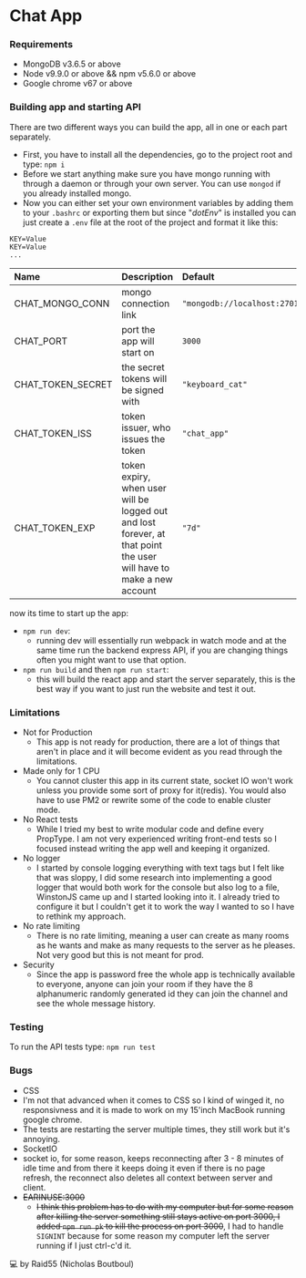# Chat App

### Requirements

- MongoDB v3.6.5 or above
- Node v9.9.0 or above && npm v5.6.0 or above
- Google chrome v67 or above

### Building app and starting API
There are two different ways you can build the app, all in one or each part separately.
- First, you have to install all the dependencies, go to the project root and type:  `npm i`
- Before we start anything make sure you have mongo running with through a daemon or through your own server. You can use `mongod` if you already installed mongo.
- Now you can either set your own environment variables by adding them to your `.bashrc` or exporting them but since "*dotEnv*" is installed you can just create a `.env` file at the root of the project and format it like this:
```.env
KEY=Value
KEY=Value
...
```


| Name        |Description           | Default  |
| :------------- |:-----------| :----- |
| CHAT_MONGO_CONN     | mongo connection link      |   `"mongodb://localhost:27017/chat_app"` |
| CHAT_PORT | port the app will start on      |    `3000`  |
| CHAT_TOKEN_SECRET |  the secret tokens will be signed with     |    `"keyboard_cat"`  |
| CHAT_TOKEN_ISS | token issuer, who issues the token      |    `"chat_app"`  |
| CHAT_TOKEN_EXP | token expiry, when user will be logged out and lost forever, at that point the user will have to make a new account     |    `"7d"`  |

now its time to start up the app:
- `npm run dev`:
  - running dev will essentially run webpack in watch mode and at the same time run the backend express API, if you are changing things often you might want to use that option.
- `npm run build` and then `npm run start`:
  - this will build the react app and start the server separately, this is the best way if you want to just run the website and test it out.


### Limitations
- Not for Production
  - This app is not ready for production, there are a lot of things that aren't in place and it will become evident as you read through the limitations.
- Made only for 1 CPU
  - You cannot cluster this app in its current state, socket IO won't work unless you provide some sort of proxy for it(redis). You would also have to use PM2 or rewrite some of the code to enable cluster mode.
- No React tests
  - While I tried my best to write modular code and define every PropType. I am not very experienced writing front-end tests so I focused instead writing the app well and keeping it organized.
- No logger
  - I started by console logging everything with text tags but I felt like that was sloppy, I did some research into implementing a good logger that would both work for the console but also log to a file, WinstonJS came up and I started looking into it. I already tried to configure it but I couldn't get it to work the way I wanted to so I have to rethink my approach.
- No rate limiting
  - There is no rate limiting, meaning a user can create as many rooms as he wants and make as many requests to the server as he pleases. Not very good but this is not meant for prod.
- Security
  - Since the app is password free the whole app is technically available to everyone, anyone can join your room if they have the 8 alphanumeric randomly generated id they can join the channel and see the whole message history.

### Testing
To run the API tests type: `npm run test`

### Bugs
- CSS
 - I'm not that advanced when it comes to CSS so I kind of winged it, no responsivness and it is made to work on my 15'inch MacBook running google chrome.
- The tests are restarting the server multiple times, they still work but it's annoying.
- SocketIO
 - socket io, for some reason, keeps reconnecting after 3 - 8 minutes of idle time and from there it keeps doing it even if there is no page refresh, the reconnect also deletes all context between server and client. 
- ~~EARINUSE:3000~~
  - ~~I think this problem has to do with my computer but for some reason after killing the server something still stays active on port 3000, I added `npm run pk` to kill the process on port 3000~~, I had to handle `SIGNINT` because for some reason my computer left the server running if I just ctrl-c'd it.

:computer: by Raid55 (Nicholas Boutboul)
